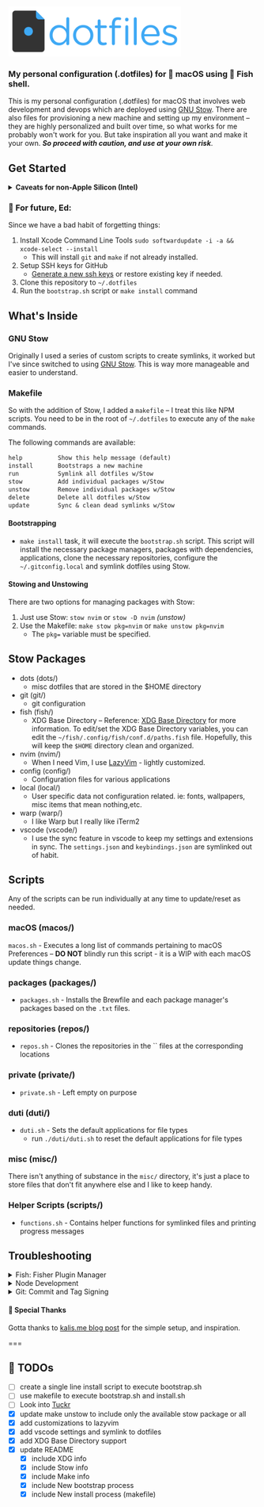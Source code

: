 <img src="misc/__images/dotfiles-logo.png" alt="dotfiles logo" width="350">

### My personal configuration (.dotfiles) for  macOS using 🐠 Fish shell.

This is my personal configuration (.dotfiles) for macOS that involves web development and devops which are deployed using [GNU Stow][STOW]. There are also files for provisioning a new machine and setting up my environment – they are highly personalized and built over time, so what works for me probably won't work for you. But take inspiration all you want and make it your own. _**So proceed with caution, and use at your own risk**_.

## Get Started

<details>
  <summary><strong>Caveats for non-Apple Silicon (Intel)</strong></summary>
  If you are on any version of macOS that uses AFPS, you'll need to disable the SIP.
  First check to see if SIP is enabled or not.

  ```shell
  csrutil status
  ```

  output should read:

  ```shell
  System Integrity Protection status: enabled.
  ```

  If your SIP is enabled, then follow the next steps to disable it – Assuming that you know what you're doing, here is how to turn off System Integrity Protection on your Mac.

  1. Turn off your Mac (Apple > Shut Down).
  2. Hold down Command-R and press the Power button. Keep holding Command-R until the Apple logo appears.
  3. Wait for OS X to boot into the OS X Utilities window.
  4. Choose Utilities > Terminal.
  5. Enter csrutil _disable_.
  6. Enter reboot.
  7. `csrutil status` -> should read `System Integrity Protection status: disabled.`
</details>

### 👋 For future, Ed:

Since we have a bad habit of forgetting things:

1. Install Xcode Command Line Tools `sudo softwardupdate -i -a && xcode-select --install`
    - This will install `git` and `make` if not already installed.
2. Setup SSH keys for GitHub
    - [Generate a new ssh keys][GENSSHKEY] or restore existing key if needed.
2. Clone this repository to `~/.dotfiles`
3. Run the `bootstrap.sh` script or `make install` command

## What's Inside

### GNU Stow

Originally I used a series of custom scripts to create symlinks, it worked but I've since switched to using [GNU Stow][STOW]. This is way more manageable and easier to understand.

### Makefile

So with the addition of Stow, I added a `makefile` – I treat this like NPM scripts. You need to be in the root of `~/.dotfiles` to execute any of the `make` commands.

The following commands are available:

```shell
help          Show this help message (default)
install       Bootstraps a new machine
run           Symlink all dotfiles w/Stow
stow          Add individual packages w/Stow
unstow        Remove individual packages w/Stow
delete        Delete all dotfiles w/Stow
update        Sync & clean dead symlinks w/Stow
```

#### Bootstrapping

- `make install` task, it will execute the `bootstrap.sh` script. This script will install the necessary package managers, packages with dependencies, applications, clone the necessary repositories, configure the `~/.gitconfig.local` and symlink dotfiles using Stow.

#### Stowing and Unstowing

There are two options for managing packages with Stow:

1. Just use Stow: `stow nvim` or `stow -D nvim` _(unstow)_
2. Use the Makefile: `make stow pkg=nvim` or `make unstow pkg=nvim`
    - The `pkg=` variable must be specified.

## Stow Packages

- dots (dots/)
  - misc dotfiles that are stored in the $HOME directory
- git (git/)
  - git configuration
- fish (fish/)
  - XDG Base Directory – Reference: [XDG Base Directory][XDGRef] for more information. To edit/set the XDG Base Directory variables, you can edit the `~/fish/.config/fish/conf.d/paths.fish` file. Hopefully, this will keep the `$HOME` directory clean and organized.
- nvim (nvim/)
  - When I need Vim, I use [LazyVim](https://www.lazyvim.org/) - lightly customized.
- config (config/)
  - Configuration files for various applications
- local (local/)
  - User specific data not configuration related. ie: fonts, wallpapers, misc items that mean nothing,etc.
- warp (warp/)
  - I like Warp but I really like iTerm2
- vscode (vscode/)
  - I use the sync feature in vscode to keep my settings and extensions in sync. The `settings.json` and `keybindings.json` are symlinked out of habit.

## Scripts

Any of the scripts can be run individually at any time to update/reset as needed.

### macOS (macos/)

`macos.sh` - Executes a long list of commands pertaining to macOS Preferences – **DO NOT** blindly run this script - it is a WIP with each macOS update things change.

### packages (packages/)

- `packages.sh` - Installs the Brewfile and each package manager's packages based on the `.txt` files.

### repositories (repos/)

- `repos.sh` - Clones the repositories in the `` files at the corresponding locations

### private (private/)

- `private.sh` - Left empty on purpose

### duti (duti/)

- `duti.sh` - Sets the default applications for file types
    - run `./duti/duti.sh` to reset the default applications for file types

### misc (misc/)

There isn't anything of substance in the `misc/` directory, it's just a place to store files that don't fit anywhere else and I like to keep handy.

### Helper Scripts (scripts/)

- `functions.sh` - Contains helper functions for symlinked files and printing progress messages

## Troubleshooting
<details>
  <summary>Fish: Fisher Plugin Manager</summary>
  In the past, Fisher (fish plugin manager) will do something weird or will introduce a breaking change - just reinstall Fisher.

  ```bash
  curl -sL https://raw.githubusercontent.com/jorgebucaran/fisher/main/functions/fisher.fish | source && fisher install jorgebucaran/fisher
  ```
</details>
<details>
  <summary>Node Development</summary>
  Node Version switching for Node development, takes advantage of [fnm](https://github.com/Schniz/fnm) for managing Node versions, which supports both `.nvmrc` and `.node-version` files.

  - Install happens in the `Brewfile` by running

  ```shell
  brew install fnm
  ```

  For Completions run:

  ```shell
  fnm completions --shell fish
  ```

  Make sure you run:

  ```shell
  ./fish/./setup.sh
  ```

  This will symlink the `fnm.fish` file in `~/.config/fish/conf.d` _(It might be helpful to `source ~/.config/fish/config.fish`)_

  **Note:** FNM has the ability to auto switch Node versions if there is a `.node-version` or `.nvmrc` file - this is enabled by default

  ```shell
  # automatically run fnm use
  fnm env --use-on-cd | source
  ```

  > Please note that when you change your default Node version, you will need to run `npm install --global (cat node_packages.txt)` to include `corepack` in the global packages. This will ensure that `pnpm` and `yarn` are available.
</details>
<details>
  <summary>Git: Commit and Tag Signing</summary>

  **SSH Signing**

  I use SSH commit signing over GPG. GPG is there if I need it, but I prefer SSH. For a few resources to help get this setup:

  - [Git Merge Workshop - Simplify Signing with SSH](https://github.com/git-merge-workshops/simplify-signing-with-ssh/tree/main)
  - [Gitlab SSH Commit Signing Doc](https://docs.gitlab.com/ee/user/project/repository/ssh_signed_commits/)

  The `.gitconfig` includes `.gitconfig.local`

  ```shell
    [meta]
      isLocalConfig = true
    [user]
      signingkey = PATH_TO_YOUR_KEY
    [gpg "ssh"]
      allowedSignersFile = PATH_TO_YOUR_ALLOWED_SIGNERS_FILE
  ```
  If you choose to use this make sure you look at that `./git/git.sh`, this script is where the provisioning of `.gitconfig.local` happens.
  <details>
    <summary>GPG Commit Signing - <em>optional</em></summary>

    GPG signing is set to `TRUE` by default. If you rather not enable GPG then execute: `git config --global commit.gpgsign false` and remove the GPG packages from the [Brewfile](https://github.com/edheltzel/dotfiles/blob/master/packages/Brewfile).

    [renew expired gpg](https://gist.github.com/krisleech/760213ed287ea9da85521c7c9aac1df0)

    [Generate new key and assign to global git config](https://gist.github.com/paolocarrasco/18ca8fe6e63490ae1be23e84a7039374#:~:text=It%20means%20that%20is%20not,secret%20keys%20available%20in%20GPG.)

    main take away:

    - `gpg --list-secret-keys --keyid-format=long`
    - Copy key
    - set key for your git user
      - `git config --global user.signingkey <your key>`
    - If you need help setting this up GPG:
      - follow the Github article for [Signing Commits](https://help.github.com/en/articles/signing-commits) to set up you GPG key(s).
      - I found this [GIST helpful](https://gist.github.com/cezaraugusto/2c91d141ddec026753051ffcace3f1f2)
      - To get VSCode setup follow this [article](https://dev.to/devmount/signed-git-commits-in-vs-code-36do)
    - **Please Note** if you used the [Brewfile](https://github.com/edheltzel/dotfiles/blob/master/packages/Brewfile), Cask installed the macOS [GPG Suite](https://gpgtools.org/) via `cask 'gpg-suite-no-mail'` -- _(alternatively)_ update the [Brewfile](https://github.com/edheltzel/dotfiles/blob/master/packages/Brewfile) with `cask 'gpg-suite' to include GPGMail.

  </details>
</details>

#### 🙏 Special Thanks

Gotta thanks to [kalis.me blog post](https://kalis.me/dotfiles-automating-macos-system-configuration/) for the simple setup, and inspiration.

===

## 📝 TODOs

- [ ] create a single line install script to execute bootstrap.sh
- [ ] use makefile to execute bootstrap.sh and install.sh
- [ ] Look into [Tuckr](https://github.com/RaphGL/Tuckr)
- [x] update make unstow to include only the available stow package or all
- [x] add customizations to lazyvim
- [x] add vscode settings and symlink to dotfiles
- [x] add XDG Base Directory support
- [x] update README
  - [x] include XDG info
  - [x] include Stow info
  - [x] include Make info
  - [x] include New bootstrap process
  - [x] include New install process (makefile)

[XDGRef]: https://specifications.freedesktop.org/basedir-spec/basedir-spec-latest.html
[STOW]: https://www.gnu.org/software/stow/
[GENSSHKEY]: https://docs.github.com/en/github/authenticating-to-github/generating-a-new-ssh-key-and-adding-it-to-the-ssh-agent
